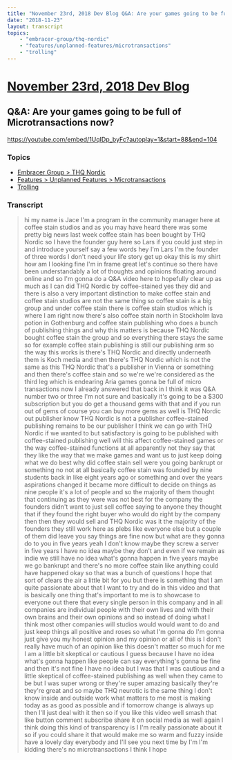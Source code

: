 ```yaml
---
title: "November 23rd, 2018 Dev Blog Q&A: Are your games going to be full of Microtransactions now?"
date: "2018-11-23"
layout: transcript
topics:
    - "embracer-group/thq-nordic"
    - "features/unplanned-features/microtransactions"
    - "trolling"
---
```

# [November 23rd, 2018 Dev Blog](../2018-11-23.md)
## Q&A: Are your games going to be full of Microtransactions now?
https://youtube.com/embed/1UqIDp_byFc?autoplay=1&start=88&end=104

### Topics
* [Embracer Group > THQ Nordic](../topics/embracer-group/thq-nordic.md)
* [Features > Unplanned Features > Microtransactions](../topics/features/unplanned-features/microtransactions.md)
* [Trolling](../topics/trolling.md)

### Transcript

> hi my name is Jace I'm a program in the community manager here at coffee stain studios and as you may have heard there was some pretty big news last week coffee stain has been bought by THQ Nordic so I have the founder guy here so Lars if you could just step in and introduce yourself say a few words hey I'm Lars I'm the founder of three words I don't need your life story get up okay this is my shirt how am I looking fine I'm in frame great let's continue so there have been understandably a lot of thoughts and opinions floating around online and so I'm gonna do a Q&amp;A video here to hopefully clear up as much as I can did THQ Nordic by coffee-stained yes they did and there is also a very important distinction to make coffee stain and coffee stain studios are not the same thing so coffee stain is a big group and under coffee stain there is coffee stain studios which is where I am right now there's also coffee stain north in Stockholm lava potion in Gothenburg and coffee stain publishing who does a bunch of publishing things and why this matters is because THQ Nordic bought coffee stain the group and so everything there stays the same so for example coffee stain publishing is still our publishing arm so the way this works is there's THQ Nordic and directly underneath them is Koch media and then there's THQ Nordic which is not the same as this THQ Nordic that's a publisher in Vienna or something and then there's coffee stain and so we're we're considered as the third leg which is endearing Aria games gonna be full of micro transactions now I already answered that back in I think it was Q&amp;A number two or three I'm not sure and basically it's going to be a $300 subscription but you do get a thousand gems with that and if you run out of gems of course you can buy more gems as well is THQ Nordic out publisher know THQ Nordic is not a publisher coffee-stained publishing remains to be our publisher I think we can go with THQ Nordic if we wanted to but satisfactory is going to be published with coffee-stained publishing well will this affect coffee-stained games or the way coffee-stained functions at all apparently not they say that they like the way that we make games and want us to just keep doing what we do best why did coffee stain sell were you going bankrupt or something no not at all basically coffee stain was founded by nine students back in like eight years ago or something and over the years aspirations changed it became more difficult to decide on things as nine people it's a lot of people and so the majority of them thought that continuing as they were was not best for the company the founders didn't want to just sell coffee saying to anyone they thought that if they found the right buyer who would do right by the company then then they would sell and THQ Nordic was it the majority of the founders they still work here as plebs like everyone else but a couple of them did leave you say things are fine now but what are they gonna do to you in five years yeah I don't know maybe they screw a server in five years I have no idea maybe they don't and even if we remain as indie we still have no idea what's gonna happen in five years maybe we go bankrupt and there's no more coffee stain like anything could have happened okay so that was a bunch of questions I hope that sort of clears the air a little bit for you but there is something that I am quite passionate about that I want to try and do in this video and that is basically one thing that's important to me is to showcase to everyone out there that every single person in this company and in all companies are individual people with their own lives and with their own brains and their own opinions and so instead of doing what I think most other companies will studios would would want to do and just keep things all positive and roses so what I'm gonna do I'm gonna just give you my honest opinion and my opinion or all of this is I don't really have much of an opinion like this doesn't matter so much for me I am a little bit skeptical or cautious I guess because I have no idea what's gonna happen like people can say everything's gonna be fine and then it's not fine I have no idea but I was that I was cautious and a little skeptical of coffee-stained publishing as well when they came to be but I was super wrong or they're super amazing basically they're they're great and so maybe THQ neurotic is the same thing I don't know inside and outside work what matters to me most is making today as as good as possible and if tomorrow change is always up then I'll just deal with it then so if you like this video well smash that like button comment subscribe share it on social media as well again I think doing this kind of transparency is I I'm really passionate about it so if you could share it that would make me so warm and fuzzy inside have a lovely day everybody and I'll see you next time by I'm I'm kidding there's no microtransactions I think I hope
